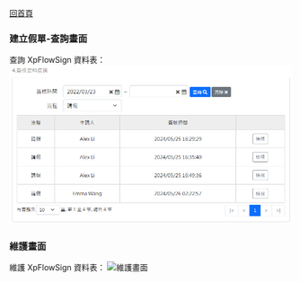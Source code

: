 [回首頁](../../Readme-CN.md)
### 建立假單-查詢畫面
查詢 XpFlowSign 資料表：
![查詢畫面](image/xpFlowSign-read.png)

### 維護畫面
維護 XpFlowSign 資料表：
![維護畫面](image/xpFlowSign-edit.png)
